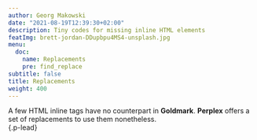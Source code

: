 ```yaml
---
author: Georg Makowski
date: "2021-08-19T12:39:30+02:00"
description: Tiny codes for missing inline HTML elements
featImg: brett-jordan-DDupbpu4MS4-unsplash.jpg
menu:
  doc:
    name: Replacements
    pre: find_replace
subtitle: false
title: Replacements
weight: 400
---
```


A few HTML inline tags have no counterpart in **Goldmark**. **Perplex** offers a set of replacements to use them nonetheless.  
{.p-lead} <!--more-->
